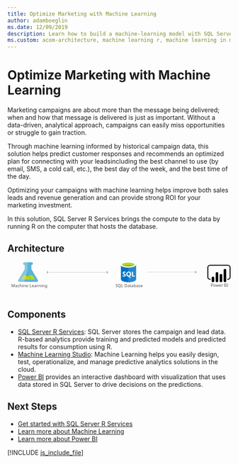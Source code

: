 ```yaml
---
title: Optimize Marketing with Machine Learning
author: adamboeglin
ms.date: 12/09/2019
description: Learn how to build a machine-learning model with SQL Server 2016 with R Services to optimize and manage marketing campaigns.
ms.custom: acom-architecture, machine learning r, machine learning in marketing, machine learning marketing
---
```

# Optimize Marketing with Machine Learning

Marketing campaigns are about more than the message being delivered; when and how that message is delivered is just as important. Without a data-driven, analytical approach, campaigns can easily miss opportunities or struggle to gain traction.

Through machine learning informed by historical campaign data, this solution helps predict customer responses and recommends an optimized plan for connecting with your leadsincluding the best channel to use (by email, SMS, a cold call, etc.), the best day of the week, and the best time of the day.

Optimizing your campaigns with machine learning helps improve both sales leads and revenue generation and can provide strong ROI for your marketing investment.

In this solution, SQL Server R Services brings the compute to the data by running R on the computer that hosts the database.


## Architecture

<svg class="architecture-diagram" aria-labelledby="optimize-marketing-with-machine-learning" height="140.97" viewbox="0 0 920.904 140.97" width="920.904" xmlns="https://www.w3.org/2000/svg"><title id="optimize-marketing-with-machine-learning">Optimize marketing with machine learning</title><desc>Learn how to build a machine-learning model with SQL Server 2016 with R Services to optimize and manage marketing campaigns.</desc><text fill="#505050" font-family="SegoeUI, Segoe UI" font-size="16.653" style="isolation: isolate" transform="translate(838.693 102.884) scale(1.036 1)">Power BI </text><text fill="#505050" font-family="SegoeUI, Segoe UI" font-size="16.653" transform="translate(446.005 104.454) scale(1.036 1)">SQL Database</text><g><path d="M468.3,10.222l.129,61.89c.013,6.425,14.407,11.606,32.148,11.569l-.153-73.526Z" fill="#0072c6"></path><path d="M498.525,83.663h.44c17.74-.037,32.113-5.168,32.1-11.464l-.126-60.631-32.564.068Z" fill="#0072c6"></path><path d="M498.525,83.713h.44c17.74-.037,32.113-5.171,32.1-11.472l-.126-60.673-32.564.068Z" fill="#fff" opacity="0.15" style="isolation: isolate"></path><path d="M530.939,11.567c.013,6.425-14.359,11.664-32.1,11.7S466.706,18.126,466.692,11.7,481.051.037,498.791,0s32.134,5.142,32.148,11.567" fill="#fff"></path><path d="M524.37,10.911c.009,4.242-11.426,7.7-25.54,7.73s-25.565-3.381-25.573-7.623,11.428-7.7,25.541-7.73,25.563,3.383,25.572,7.623" fill="#7fba00"></path><path d="M519.026,15.613c3.343-1.3,5.35-2.933,5.346-4.7-.009-4.242-11.458-7.654-25.573-7.625s-25.549,3.49-25.54,7.731c0,1.765,2.017,3.386,5.366,4.676,4.668-1.823,11.967-3.009,20.194-3.026s15.529,1.138,20.208,2.942" fill="#b8d432"></path><path d="M488.7,54.616a5.276,5.276,0,0,1-2.083,4.472,9.383,9.383,0,0,1-5.778,1.6,11,11,0,0,1-5.249-1.12l-.009-4.525a8.094,8.094,0,0,0,5.362,2.054,3.645,3.645,0,0,0,2.184-.57,1.77,1.77,0,0,0,.768-1.5,2.1,2.1,0,0,0-.745-1.6,13.635,13.635,0,0,0-3.022-1.747q-4.642-2.165-4.65-5.927a5.36,5.36,0,0,1,2.013-4.38,8.249,8.249,0,0,1,5.368-1.658,13.42,13.42,0,0,1,4.922.768l.009,4.226a8.02,8.02,0,0,0-4.668-1.4,3.453,3.453,0,0,0-2.076.561,1.759,1.759,0,0,0-.76,1.493,2.13,2.13,0,0,0,.619,1.575,9.948,9.948,0,0,0,2.526,1.515,12.5,12.5,0,0,1,4.057,2.72A5.082,5.082,0,0,1,488.7,54.616Z" fill="#fff"></path><path d="M510.505,49.991a11.566,11.566,0,0,1-1.614,6.209,8.679,8.679,0,0,1-4.572,3.7l5.892,5.431-5.937.012-4.209-4.7a9.845,9.845,0,0,1-4.874-1.418,8.947,8.947,0,0,1-3.358-3.633,11.171,11.171,0,0,1-1.192-5.151,12.046,12.046,0,0,1,1.267-5.622,9.088,9.088,0,0,1,3.59-3.8,10.512,10.512,0,0,1,5.314-1.339,9.78,9.78,0,0,1,5.014,1.277,8.778,8.778,0,0,1,3.442,3.654A11.573,11.573,0,0,1,510.505,49.991Zm-4.805.265a7.932,7.932,0,0,0-1.354-4.868,4.348,4.348,0,0,0-3.68-1.782,4.616,4.616,0,0,0-3.8,1.8,7.464,7.464,0,0,0-1.418,4.781,7.448,7.448,0,0,0,1.408,4.739,4.5,4.5,0,0,0,3.721,1.766,4.559,4.559,0,0,0,3.743-1.725A7.286,7.286,0,0,0,505.7,50.256Z" fill="#fff"></path><polygon fill="#fff" points="525.95 60.237 513.878 60.262 513.835 39.99 518.401 39.98 518.436 56.549 525.942 56.533 525.95 60.237"></polygon></g><g><path d="M125,73.5,98.768,29.912l-.037-17.666H99.2a5.563,5.563,0,0,0,5.651-5.469A5.562,5.562,0,0,0,99.18,1.331l-28.521.059A5.563,5.563,0,0,0,65.008,6.86a5.563,5.563,0,0,0,5.674,5.445h.472l.037,17.665L45.14,73.662c-2.858,4.792-.5,8.7,5.23,8.691l69.436-.145C125.539,82.2,127.876,78.275,125,73.5Z" fill="#59b4d9"></path><polygon fill="#b8d432" points="66.631 54.834 55.882 72.863 114.253 72.741 103.43 54.757 66.631 54.834"></polygon><path d="M83.072,60.151a5.181,5.181,0,0,0,5.264-5.094,4.9,4.9,0,0,0-.542-2.223l-9.476.02a4.894,4.894,0,0,0-.533,2.225A5.183,5.183,0,0,0,83.072,60.151Z" fill="#7fba00"></path><ellipse cx="92.986" cy="66.009" fill="#7fba00" rx="2.588" ry="2.494" transform="translate(-0.137 0.194) rotate(-0.119)"></ellipse><path d="M45.14,73.662,71.191,29.968,71.154,12.3h-.472a5.563,5.563,0,0,1-5.674-5.445,5.561,5.561,0,0,1,5.651-5.467l12.29-.026L83.008,29.8,69.34,82.314l-18.97.04C44.636,82.365,42.282,78.454,45.14,73.662Z" fill="#fff" opacity="0.25" style="isolation: isolate"></path></g><text fill="#505050" font-family="SegoeUI, Segoe UI" font-size="17.174" transform="translate(15.245 104.896) scale(1.036 1)">Machine Learning</text><path d="M909.617,73.771h-1.93v-3.86h1.93a7.436,7.436,0,0,0,7.427-7.427V23.059a7.436,7.436,0,0,0-7.427-7.428H836.495a7.436,7.436,0,0,0-7.427,7.428V62.487a7.436,7.436,0,0,0,7.427,7.427h1.93v3.86h-1.93a11.3,11.3,0,0,1-11.286-11.287V23.059A11.3,11.3,0,0,1,836.5,11.772h73.121A11.3,11.3,0,0,1,920.9,23.059V62.487a11.3,11.3,0,0,1-11.287,11.287"></path><path d="M848.349,60.849h0a5.237,5.237,0,0,1,5.237,5.237V78.163a5.238,5.238,0,0,1-5.238,5.238h0a5.237,5.237,0,0,1-5.239-5.235V66.087a5.238,5.238,0,0,1,5.238-5.238Z"></path><path d="M864.822,83.4a5.239,5.239,0,0,1-5.239-5.238v-31a5.238,5.238,0,1,1,10.477,0v31a5.239,5.239,0,0,1-5.238,5.239"></path><path d="M897.766,83.249a5.239,5.239,0,0,1-5.239-5.238v-43.9a5.238,5.238,0,0,1,10.477,0h0v43.9a5.239,5.239,0,0,1-5.238,5.239"></path><path d="M881.294,83.4a5.239,5.239,0,0,1-5.239-5.238V55.135a5.238,5.238,0,1,1,10.477,0V78.164a5.239,5.239,0,0,1-5.238,5.239"></path><g><line fill="none" stroke="#afafaf" stroke-miterlimit="10" stroke-width="1.074" x1="166.423" x2="410.734" y1="42.773" y2="42.773"></line><polygon fill="#afafaf" points="167.298 36.25 167.298 49.297 160.775 42.773 167.298 36.25"></polygon><polygon fill="#afafaf" points="409.86 36.25 409.86 49.297 416.382 42.773 409.86 36.25"></polygon></g><g><line fill="none" stroke="#afafaf" stroke-miterlimit="10" stroke-width="1.074" x1="575.442" x2="775.795" y1="41.926" y2="41.926"></line><polygon fill="#afafaf" points="774.92 35.402 774.92 48.45 781.442 41.926 774.92 35.402"></polygon></g></svg>

## Components
* [SQL Server R Services](https://www.microsoft.comhttps://azure.microsoft.com/sql-server/sql-server-r-services): SQL Server stores the campaign and lead data. R-based analytics provide training and predicted models and predicted results for consumption using R.
* [Machine Learning Studio](https://azure.microsoft.com/services/machine-learning-studio/): Machine Learning helps you easily design, test, operationalize, and manage predictive analytics solutions in the cloud.
* [Power BI](https://powerbi.microsoft.com) provides an interactive dashboard with visualization that uses data stored in SQL Server to drive decisions on the predictions.

## Next Steps
* [Get started with SQL Server R Services](https://www.microsoft.com/sql-server/sql-server-r-services)
* [Learn more about Machine Learning](https://docs.microsoft.com/azure/machine-learning/machine-learning-what-is-machine-learning)
* [Learn more about Power BI](https://powerbi.microsoft.com/documentation/powerbi-landing-page/)

[!INCLUDE [js_include_file](../../_js/index.md)]
